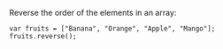 Reverse the order of the elements in an array:
```
var fruits = ["Banana", "Orange", "Apple", "Mango"];
fruits.reverse();
```
